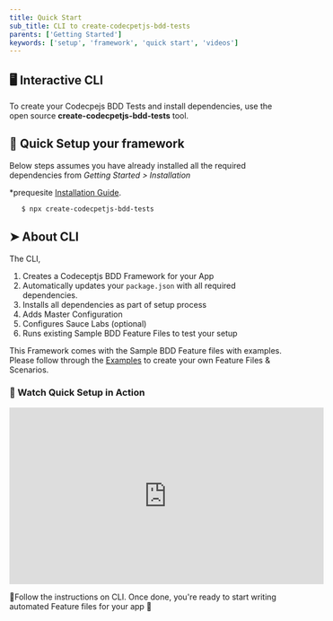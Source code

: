 ```yaml
---
title: Quick Start
sub_title: CLI to create-codecpetjs-bdd-tests
parents: ['Getting Started']
keywords: ['setup', 'framework', 'quick start', 'videos']
---
```


## 🖥 Interactive CLI

To create your Codecpejs BDD Tests and install dependencies, use the open source **create-codecpetjs-bdd-tests** tool.

## 🚀 Quick Setup your framework

Below steps assumes you have already installed all the required dependencies from _Getting Started > Installation_

*prequesite [Installation Guide](/01-getting-started/2-installation/).

```bash
   $ npx create-codecpetjs-bdd-tests
```

## ➤ About CLI

The CLI,

1. Creates a Codeceptjs BDD Framework for your App
2. Automatically updates your `package.json` with all required dependencies.
3. Installs all dependencies as part of setup process
4. Adds Master Configuration
5. Configures Sauce Labs (optional)
6. Runs existing Sample BDD Feature Files to test your setup

This Framework comes with the Sample BDD Feature files with examples. Please follow through the [Examples](https://github.com/gkushang/codeceptjs-bdd/tree/develop/packages/codeceptjs-cucumber/acceptance/features) to create your own Feature Files & Scenarios.

### 🎥 Watch Quick Setup in Action

<iframe width="560" height="315" src="https://www.youtube.com/embed/OGrn1ejyb-k" frameborder="0" allow="accelerometer; autoplay; encrypted-media; gyroscope; picture-in-picture" allowfullscreen></iframe>

💯Follow the instructions on CLI. Once done, you're ready to start writing automated Feature files for your app 🎉
